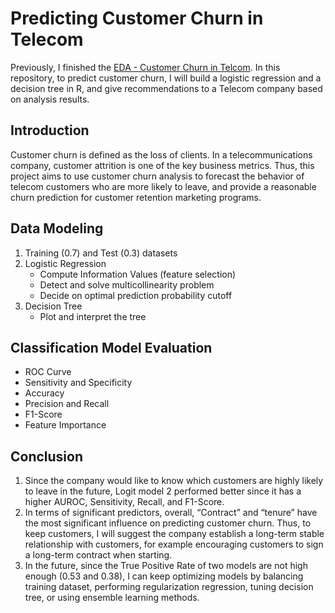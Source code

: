 # Predicting Customer Churn in Telecom
Previously, I finished the [EDA - Customer Churn in Telcom](https://github.com/yuki04160/EDA-Customer-Churn-in-Telecom). In this repository, to predict customer churn, I will build a logistic regression and a decision tree in R, and give recommendations to a Telecom company based on analysis results.
## Introduction
Customer churn is defined as the loss of clients. In a telecommunications company, customer attrition is one of the key business metrics. Thus, this project aims to use customer churn analysis to forecast the behavior of telecom customers who are more likely to leave, and provide a reasonable churn prediction for customer retention marketing programs.
## Data Modeling
1. Training (0.7) and Test (0.3) datasets
2. Logistic Regression
   -  Compute Information Values (feature selection)
   -  Detect and solve multicollinearity problem
   -  Decide on optimal prediction probability cutoff
3. Decision Tree
   - Plot and interpret the tree
## Classification Model Evaluation
   - ROC Curve
   - Sensitivity and Specificity
   - Accuracy
   - Precision and Recall
   - F1-Score
   - Feature Importance
## Conclusion
1. Since the company would like to know which customers are highly likely to leave in the future, Logit model 2 performed better since it has a higher AUROC, Sensitivity, Recall, and F1-Score.
2. In terms of significant predictors, overall, “Contract” and “tenure” have the most significant influence on predicting customer churn. Thus, to keep customers, I will suggest the company establish a long-term stable relationship with customers, for example encouraging customers to sign a long-term contract when starting.
3. In the future, since the True Positive Rate of two models are not high enough (0.53 and 0.38), I can keep optimizing models by balancing training dataset, performing regularization regression, tuning decision tree, or using ensemble learning methods.
